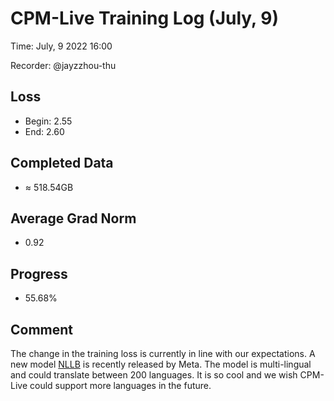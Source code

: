 
# CPM-Live Training Log (July, 9)

Time: July, 9 2022 16:00

Recorder: @jayzzhou-thu

## Loss
- Begin: 2.55
- End: 2.60
	
## Completed Data
- $\approx$ 518.54GB

## Average Grad Norm
- 0.92

## Progress
- 55.68%

## Comment

The change in the training loss is currently in line with our expectations. A new model [NLLB](https://research.facebook.com/publications/no-language-left-behind/) is recently released by Meta. The model is multi-lingual and could translate between 200 languages. It is so cool and we wish CPM-Live could support more languages in the future.
